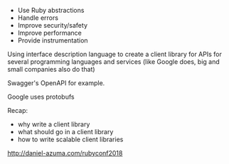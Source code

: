 
  - Use Ruby abstractions
  - Handle errors
  - Improve security/safety
  - Improve performance
  - Provide instrumentation

Using interface description language to create a client library for APIs for several programming languages and services (like Google does, big and small companies also do that)

Swagger's OpenAPI for example.

Google uses protobufs

Recap:

  - why write a client library
  - what should go in a client library
  - how to write scalable client libraries

http://daniel-azuma.com/rubyconf2018
